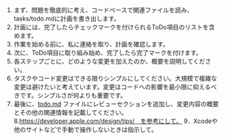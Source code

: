 1. まず、問題を徹底的に考え、コードベースで関連ファイルを読み、tasks/todo.mdに計画を書き出します。
2. 計画には、完了したらチェックマークを付けられるToDo項目のリストを含めます。
3. 作業を始める前に、私に連絡を取り、計画を確認します。
4. 次に、ToDo項目に取り組み始め、完了したら完了マークを付けます。
5. 各ステップごとに、どのような変更を加えたのか、概要を説明してください。
6. タスクやコード変更はできる限りシンプルにしてください。大規模で複雑な変更は避けたいと考えています。変更はコードへの影響を最小限に抑えるべきです。シンプルさが何よりも重要です。
7. 最後に、[todo.md](http://todo.md/) ファイルにレビューセクションを追加し、変更内容の概要とその他の関連情報を記載してください。
8.https://developer.apple.com/design/tips/　を参考にして。
9．Xcodeや他のサイトなどで手動で操作しないときは指示して。